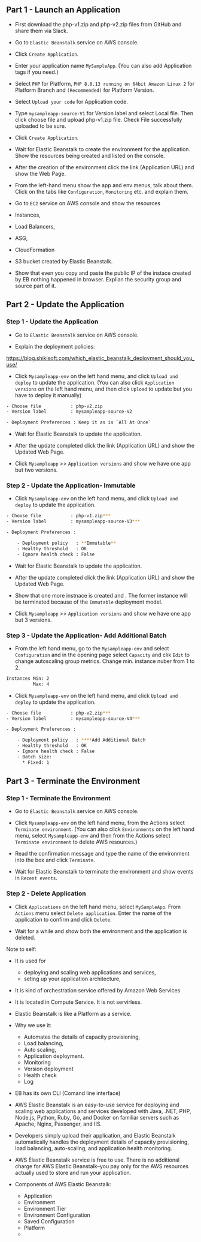 ## Part 1 - Launch an Application

- First download the php-v1.zip and php-v2.zip files from GitHub and share them via Slack.

- Go to `Elastic Beanstalk` service on AWS console.

- Click `Create Application`.

- Enter your application name `MySampleApp`.  (You can also add Application tags if you need.)

- Select `PHP` for Platform, `PHP 8.0.13 running on 64bit Amazon Linux 2` for Platform Branch and `(Recommended)` for Platform Version.

- Select `Upload your code` for Application code.

- Type `mysampleapp-source-V1` for Version label and select Local file. Then click choose file and upload php-v1.zip file.
  Check File successfully uploaded to be sure.

- Click `Create Application`.

- Wait for Elastic Beanstalk to create the environment for the application. Show the resources being created and listed on the console.

- After the creation of the environment click the link (Application URL) and show the Web Page.

- From the left-hand menu show the app and env menus, talk about them. Click on the tabs like `Configuration`, `Monitoring` etc. and explain them.

- Go to `EC2` service on AWS console and show the resources 
 - Instances, 
 - Load Balancers,
 - ASG,
 - CloudFormation
 - S3 bucket
 created by Elastic Beanstalk.

- Show that even you copy and paste the public IP of the instace created by EB nothing happened in browser. Explian the security group and source part of it. 

## Part 2 - Update the Application


### Step 1 - Update the Application

- Go to `Elastic Beanstalk` service on AWS console.

- Explain the deployment policies:

https://blog.shikisoft.com/which_elastic_beanstalk_deployment_should_you_use/

- Click `Mysampleapp-env` on the left hand menu, and click `Upload and deploy` to update the application. (You can also click `Application versions` on the left hand menu, and then click `Upload` to update but you have to deploy it manually)

```bash
- Choose file           : php-v2.zip
- Version label         : mysampleapp-source-V2

- Deployment Preferences : Keep it as is `All At Once`
```
- Wait for Elastic Beanstalk to update the application.

- After the update completed click the link (Application URL) and show the Updated Web Page.

- Click `Mysampleapp` >> `Application versions` and show we have one app but two versions.


### Step 2 - Update the Application- Immutable

- Click `Mysampleapp-env` on the left hand menu, and click `Upload and deploy` to update the application. 

```bash
- Choose file           : php-v1.zip***
- Version label         : mysampleapp-source-V3***

- Deployment Preferences :

    - Deployment policy   : **Immutable**
    - Healthy threshold   : OK
    - Ignore health check : False

```

- Wait for Elastic Beanstalk to update the application.

- After the update completed click the link (Application URL) and show the Updated Web Page.

- Show that one more instnace is created and . The former instance will be terminated because of the `Immutable` deployment model.

- Click `Mysampleapp` >> `Application versions` and show we have one app but 3 versions.


### Step 3 - Update the Application- Add Additional Batch 

- From the left hand menu, go to the `Mysampleapp-env` and select `Configuration` and in the opening page select  `Capacity` and clik `Edit` to change autoscaling group metrics. Change min. instance nuber from 1 to 2. 

```bash
Instances Min: 2
          Max: 4 

```
- Click `Mysampleapp-env` on the left hand menu, and click `Upload and deploy` to update the application. 

```bash
- Choose file           : php-v2.zip***
- Version label         : mysampleapp-source-V4***

- Deployment Preferences :

    - Deployment policy   : ****Add Additional Batch
    - Healthy threshold   : OK
    - Ignore health check : False
    - Batch size:
      * Fixed: 1

```
## Part 3 - Terminate the Environment

### Step 1 - Terminate the Environment

- Go to `Elastic Beanstalk` service on AWS console.

- Click `Mysampleapp-env` on the left hand menu, from the Actions select `Terminate environment`. (You can also click `Environments` on the left hand menu, select `Mysampleapp-env` and then from the Actions select `Terminate environment` to delete AWS resources.)

- Read the confirmation message and type the name of the environment into the box and click `Terminate`.

- Wait for Elastic Beanstalk to terminate the environment and show events in `Recent events`.


### Step 2 - Delete Application

- Click `Applications` on the left hand menu, select `MySampleApp`. From `Actions` menu select `Delete application`. Enter the name of the application to confirm and click `Delete`.

- Wait for a while and show both the environment and the application is deleted.


Note to self:

* It is used for 
  - deploying and scaling web applications and services,
  - seting up your application architecture,

* It is kind of orchestration service offered by Amazon Web Services

* It is located in Compute Service. It is not servirless.

* Elastic Beanstalk is like a Platform as a service.

* Why we use it:
  - Automates the details of capacity provisioning,
  - Load balancing,
  - Auto scaling,
  - Application deployment.
  - Monitoring
  - Version deployment
  - Health check
  - Log

* EB has its own CLI (Comand line interface)

* AWS Elastic Beanstalk is an easy-to-use service for deploying and scaling web applications and services developed with Java, .NET, PHP, Node.js, Python, Ruby, Go, and Docker on familiar servers such as Apache, Nginx, Passenger, and IIS.

*  Developers simply upload their application, and Elastic Beanstalk automatically handles the deployment details of capacity provisioning, load balancing, auto-scaling, and application health monitoring.

* AWS Elastic Beanstalk service is free to use. There is no additional charge for AWS Elastic Beanstalk–you pay only for the AWS resources actually used to store and run your application.

* Components of AWS Elastic Beanstalk:
  - Application
  - Environment
  - Environment Tier
  - Environment Configuration
  - Saved Configuration
  - Platform
  - 

